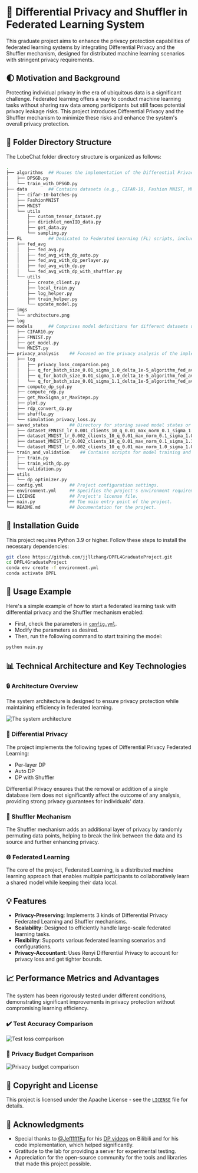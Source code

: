 # 💠 Differential Privacy and Shuffler in Federated Learning System

This graduate project aims to enhance the privacy protection capabilities of federated learning systems by integrating Differential Privacy and the Shuffler mechanism, designed for distributed machine learning scenarios with stringent privacy requirements.

## 🌓 Motivation and Background

Protecting individual privacy in the era of ubiquitous data is a significant challenge. Federated learning offers a way to conduct machine learning tasks without sharing raw data among participants but still faces potential privacy leakage risks. This project introduces Differential Privacy and the Shuffler mechanism to minimize these risks and enhance the system's overall privacy protection.

## 💅 Folder Directory Structure

The LobeChat folder directory structure is organized as follows:

```bash
.
├── algorithms  ## Houses the implementation of the Differential Privacy Stochastic Gradient Descent (DPSGD) algorithm and the training script utilizing DPSGD.
│   ├── DPSGD.py
│   └── train_with_DPSGD.py
├── data        ## Contains datasets (e.g., CIFAR-10, Fashion MNIST, MNIST) and utility scripts for data handling and processing.
│   ├── cifar-10-batches-py
│   ├── FashionMNIST
│   ├── MNIST
│   └── utils
│       ├── custom_tensor_dataset.py
│       ├── dirichlet_nonIID_data.py
│       ├── get_data.py
│       └── sampling.py
├── FL          ## Dedicated to Federated Learning (FL) scripts, including various federated averaging implementations with differential privacy integrated.
│   ├── fed_avg
│   │   ├── fed_avg.py
│   │   ├── fed_avg_with_dp_auto.py
│   │   ├── fed_avg_with_dp_perlayer.py
│   │   ├── fed_avg_with_dp.py
│   │   └── fed_avg_with_dp_with_shuffler.py
│   └── utils
│       ├── create_client.py
│       ├── local_train.py
│       ├── log_helper.py
│       ├── train_helper.py
│       └── update_model.py
├── imgs
│   └── architecture.png
├── log
├── models      ## Comprises model definitions for different datasets used in the project.
│   ├── CIFAR10.py
│   ├── FMNIST.py
│   ├── get_model.py
│   └── MNIST.py
├── privacy_analysis    ## Focused on the privacy analysis of the implemented algorithms, with scripts to compute and visualize privacy metrics.
│   ├── log
│   │   ├── privacy_loss_comparsion.png
│   │   ├── q_for_batch_size_0.01_sigma_1.0_delta_1e-5_algorithm_fed_avg_with_dp.csv
│   │   ├── q_for_batch_size_0.01_sigma_1.0_delta_1e-5_algorithm_fed_avg_with_dp_with_shuffler.csv
│   │   └── q_for_batch_size_0.01_sigma_1.1_delta_1e-5_algorithm_fed_avg_with_dp.csv
│   ├── compute_dp_sgd.py
│   ├── compute_rdp.py
│   ├── get_MaxSigma_or_MaxSteps.py
│   ├── plot.py
│   ├── rdp_convert_dp.py
│   ├── shuffle.py
│   └── simulation_privacy_loss.py
├── saved_states        ## Directory for storing saved model states or training checkpoints.
│   ├── dataset_FMNIST_lr_0.001_clients_10_q_0.01_max_norm_0.1_sigma_1.0_delta_1e-05
│   ├── dataset_MNIST_lr_0.002_clients_10_q_0.01_max_norm_0.1_sigma_1.0_delta_1e-05
│   ├── dataset_MNIST_lr_0.002_clients_10_q_0.01_max_norm_0.1_sigma_1.1_delta_1e-05
│   └── dataset_MNIST_lr_0.002_clients_10_q_0.01_max_norm_1.0_sigma_1.0_delta_1e-05
├── train_and_validation    ## Contains scripts for model training and validation in a federated learning setting.
│   ├── train.py
│   ├── train_with_dp.py
│   └── validation.py
├── utils
│   └── dp_optimizer.py
├── config.yml          ## Project configuration settings.
├── environment.yml     ## Specifies the project's environment requirements.
├── LICENSE             ## Project's license file.
├── main.py             ## The main entry point of the project.
└── README.md           ## Documentation for the project.
```

## 🍳 Installation Guide

This project requires Python 3.9 or higher. Follow these steps to install the necessary dependencies:

```bash
git clone https://github.com/jjllzhang/DPFL4GraduateProject.git
cd DPFL4GraduateProject
conda env create -f environment.yml
conda activate DPFL
```

## 🧩 Usage Example

Here's a simple example of how to start a federated learning task with differential privacy and the Shuffler mechanism enabled:

- First, check the parameters in [`config.yml`](./config.yml).
- Modify the parameters as desired.
- Then, run the following command to start training the model:

```bash
python main.py
```

## 📊 Technical Architecture and Key Technologies

### 🔒 Architecture Overview

The system architecture is designed to ensure privacy protection while maintaining efficiency in federated learning.

![The system architecture](./imgs/architecture.png)

### 🔐 Differential Privacy

The project implements the following types of Differential Privacy Federated Learning:

- Per-layer DP
- Auto DP
- DP with Shuffler

Differential Privacy ensures that the removal or addition of a single database item does not significantly affect the outcome of any analysis, providing strong privacy guarantees for individuals' data.

### 🔄 Shuffler Mechanism

The Shuffler mechanism adds an additional layer of privacy by randomly permuting data points, helping to break the link between the data and its source and further enhancing privacy.

### 🌐 Federated Learning

The core of the project, Federated Learning, is a distributed machine learning approach that enables multiple participants to collaboratively learn a shared model while keeping their data local.

## 💡 Features

- **Privacy-Preserving**: Implements 3 kinds of Differential Privacy Federated Learning and Shuffler mechanisms.
- **Scalability**: Designed to efficiently handle large-scale federated learning tasks.
- **Flexibility**: Supports various federated learning scenarios and configurations.
- **Privacy-Accountant**: Uses Renyi Differential Privacy to account for privacy loss and get tighter bounds.

## 📈 Performance Metrics and Advantages

The system has been rigorously tested under different conditions, demonstrating significant improvements in privacy protection without compromising learning efficiency.

### ✔️ Test Accuracy Comparison

![Test loss comparison](./log/MNIST/test_accuracy_MNIST.png)

### 💸 Privacy Budget Comparison

![Privacy budget comparison](./privacy_analysis/log/privacy_loss_comparsion.png)

## 📜 Copyright and License

This project is licensed under the Apache License - see the [`LICENSE`](./LICENSE) file for details.

## 🙏 Acknowledgments

- Special thanks to [@JeffffffFu](https://github.com/JeffffffFu) for his [DP videos](https://space.bilibili.com/80356866/video) on Bilibili and for his code implementation, which helped significantly.
- Gratitude to the lab for providing a server for experimental testing.
- Appreciation for the open-source community for the tools and libraries that made this project possible.
